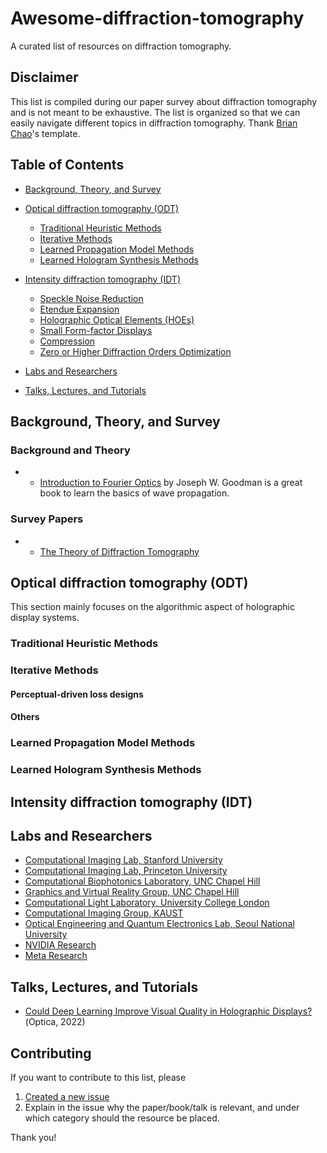 # Awesome-diffraction-tomography

A curated list of resources on diffraction tomography.

## Disclaimer

This list is compiled during our paper survey about diffraction tomography and is not meant to be exhaustive. The list is organized so that we can easily navigate different topics in diffraction tomography.
Thank [Brian Chao](https://github.com/bchao1)'s template.

## Table of Contents
- [Background, Theory, and Survey](#background-theory-and-survey)


- [Optical diffraction tomography (ODT)](#optical-diffraction-tomography-odt)
    - [Traditional Heuristic Methods](#traditional-heuristic-methods)
    - [Iterative Methods](#iterative-methods)
    - [Learned Propagation Model Methods](#learned-propagation-model-methods)
    - [Learned Hologram Synthesis Methods](#learned-hologram-synthesis-methods)
- [Intensity diffraction tomography (IDT)](#intensity-diffraction-tomography-idt)
    - [Speckle Noise Reduction](#speckle-noise-reduction)
    - [Etendue Expansion](#etendue-expansion)
    - [Holographic Optical Elements (HOEs)](#holographic-optical-elements-hoes)
    - [Small Form-factor Displays](#small-form-factor-displays)
    - [Compression](#compression)
    - [Zero or Higher Diffraction Orders Optimization](#zero-or-high-diffraction-orders-optimization)
- [Labs and Researchers](#labs-and-researchers)
- [Talks, Lectures, and Tutorials](#talks-lectures-and-tutorials)

## Background, Theory, and Survey
### Background and Theory
- - [Introduction to Fourier Optics](https://books.google.com.tw/books/about/Introduction_to_Fourier_Optics.html?id=QllRAAAAMAAJ&redir_esc=y) by Joseph W. Goodman is a great book to learn the basics of wave propagation.


### Survey Papers
- - [The Theory of Diffraction Tomography](https://arxiv.org/pdf/1507.00466) 
## Optical diffraction tomography (ODT)

This section mainly focuses on the algorithmic aspect of holographic display systems.

### Traditional Heuristic Methods

### Iterative Methods

#### Perceptual-driven loss designs

#### Others

### Learned Propagation Model Methods

### Learned Hologram Synthesis Methods

## Intensity diffraction tomography (IDT)




## Labs and Researchers
- [Computational Imaging Lab, Stanford University](https://www.computationalimaging.org)
- [Computational Imaging Lab, Princeton University](https://light.princeton.edu)
- [Computational Biophotonics Laboratory, UNC Chapel Hill](http://www.nicolaspegard.com/index.php)
- [Graphics and Virtual Reality Group, UNC Chapel Hill](https://telepresence.web.unc.edu)
- [Computational Light Laboratory, University College London](https://complightlab.com)
- [Computational Imaging Group, KAUST](https://vccimaging.org/publications.html)
- [Optical Engineering and Quantum Electronics Lab, Seoul National University](http://oeqelab.snu.ac.kr)
- [NVIDIA Research](https://www.nvidia.com/en-us/research/)
- [Meta Research](https://research.facebook.com)

## Talks, Lectures, and Tutorials
- [Could Deep Learning Improve Visual Quality in Holographic Displays?](https://www.youtube.com/watch?v=lbgRke4H_HA)(Optica, 2022)

## Contributing
If you want to contribute to this list, please 
1. [Created a new issue](https://github.com/bchao1/awesome-holography/issues)
2. Explain in the issue why the paper/book/talk is relevant, and under which category should the resource be placed.
   
Thank you!
